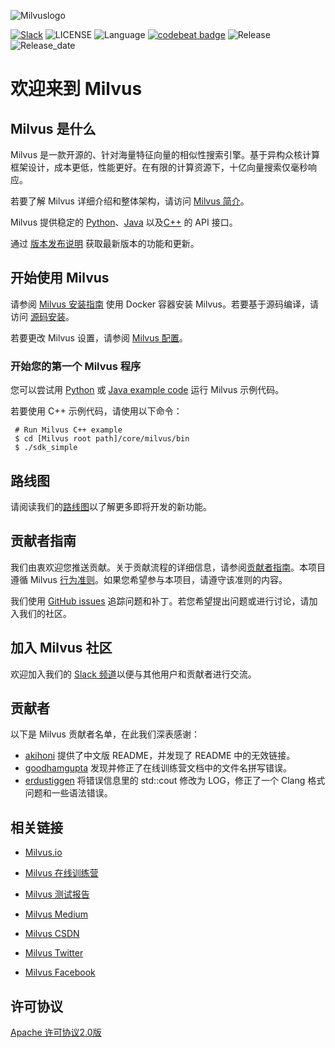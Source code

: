 ![Milvuslogo](https://raw.githubusercontent.com/milvus-io/docs/master/assets/milvus_logo.png)

[![Slack](https://img.shields.io/badge/Join-Slack-orange)](https://join.slack.com/t/milvusio/shared_invite/enQtNzY1OTQ0NDI3NjMzLWNmYmM1NmNjOTQ5MGI5NDhhYmRhMGU5M2NhNzhhMDMzY2MzNDdlYjM5ODQ5MmE3ODFlYzU3YjJkNmVlNDQ2ZTk)
![LICENSE](https://img.shields.io/badge/license-Apache--2.0-brightgreen)
![Language](https://img.shields.io/badge/language-C%2B%2B-blue)
[![codebeat badge](https://codebeat.co/badges/e030a4f6-b126-4475-a938-4723d54ec3a7?style=plastic)](https://codebeat.co/projects/github-com-jinhai-cn-milvus-master)
![Release](https://img.shields.io/badge/release-v0.5.3-yellowgreen)
![Release_date](https://img.shields.io/badge/release_date-October-yellowgreen)

# 欢迎来到 Milvus

## Milvus 是什么

Milvus 是一款开源的、针对海量特征向量的相似性搜索引擎。基于异构众核计算框架设计，成本更低，性能更好。在有限的计算资源下，十亿向量搜索仅毫秒响应。

若要了解 Milvus 详细介绍和整体架构，请访问 [Milvus 简介](https://www.milvus.io/docs/zh-CN/aboutmilvus/overview/)。

Milvus 提供稳定的 [Python](https://github.com/milvus-io/pymilvus)、[Java](https://github.com/milvus-io/milvus-sdk-java) 以及[C++](https://github.com/milvus-io/milvus/tree/master/core/src/sdk) 的 API 接口。

通过 [版本发布说明](https://milvus.io/docs/zh-CN/release/v0.5.3/) 获取最新版本的功能和更新。

## 开始使用 Milvus

请参阅 [Milvus 安装指南](https://www.milvus.io/docs/zh-CN/userguide/install_milvus/) 使用 Docker 容器安装 Milvus。若要基于源码编译，请访问 [源码安装](install.md)。

若要更改 Milvus 设置，请参阅 [Milvus 配置](https://www.milvus.io/docs/zh-CN/reference/milvus_config/)。

### 开始您的第一个 Milvus 程序

您可以尝试用 [Python](https://www.milvus.io/docs/en/userguide/example_code/) 或 [Java example code](https://github.com/milvus-io/milvus-sdk-java/tree/master/examples) 运行 Milvus 示例代码。

若要使用 C++ 示例代码，请使用以下命令：

```shell
 # Run Milvus C++ example
 $ cd [Milvus root path]/core/milvus/bin
 $ ./sdk_simple
```

## 路线图

请阅读我们的[路线图](https://milvus.io/docs/zh-CN/roadmap/)以了解更多即将开发的新功能。

## 贡献者指南

我们由衷欢迎您推送贡献。关于贡献流程的详细信息，请参阅[贡献者指南](https://github.com/milvus-io/milvus/blob/master/CONTRIBUTING.md)。本项目遵循 Milvus [行为准则](https://github.com/milvus-io/milvus/blob/master/CODE_OF_CONDUCT.md)。如果您希望参与本项目，请遵守该准则的内容。

我们使用 [GitHub issues](https://github.com/milvus-io/milvus/issues) 追踪问题和补丁。若您希望提出问题或进行讨论，请加入我们的社区。

## 加入 Milvus 社区

欢迎加入我们的 [Slack 频道](https://join.slack.com/t/milvusio/shared_invite/enQtNzY1OTQ0NDI3NjMzLWNmYmM1NmNjOTQ5MGI5NDhhYmRhMGU5M2NhNzhhMDMzY2MzNDdlYjM5ODQ5MmE3ODFlYzU3YjJkNmVlNDQ2ZTk)以便与其他用户和贡献者进行交流。

## 贡献者

以下是 Milvus 贡献者名单，在此我们深表感谢：

- [akihoni](https://github.com/akihoni) 提供了中文版 README，并发现了 README 中的无效链接。
- [goodhamgupta](https://github.com/goodhamgupta) 发现并修正了在线训练营文档中的文件名拼写错误。
- [erdustiggen](https://github.com/erdustiggen) 将错误信息里的 std::cout 修改为 LOG，修正了一个 Clang 格式问题和一些语法错误。

## 相关链接

- [Milvus.io](https://www.milvus.io)

- [Milvus 在线训练营](https://github.com/milvus-io/bootcamp)

- [Milvus 测试报告](https://github.com/milvus-io/milvus/tree/master/docs)

- [Milvus Medium](https://medium.com/@milvusio)

- [Milvus CSDN](https://zilliz.blog.csdn.net/)

- [Milvus Twitter](https://twitter.com/milvusio)

- [Milvus Facebook](https://www.facebook.com/io.milvus.5)

## 许可协议

[Apache 许可协议2.0版](https://github.com/milvus-io/milvus/blob/master/LICENSE)

